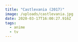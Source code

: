 ```yaml
---
title: "Castlevania (2017)"
image: /uploads/castlevania.jpg
date: 2020-03-17T16:00:27.916Z
tags:
  - anime
  - tv
---
```


